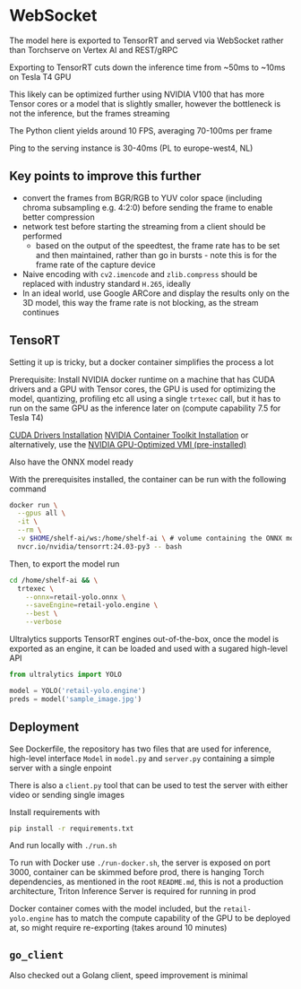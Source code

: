 # WebSocket

The model here is exported to TensorRT and served via WebSocket rather than
Torchserve on Vertex AI and REST/gRPC

Exporting to TensorRT cuts down the inference time from ~50ms to ~10ms on Tesla
T4 GPU

This likely can be optimized further using NVIDIA V100 that has more Tensor
cores or a model that is slightly smaller, however the bottleneck is not the
inference, but the frames streaming

The Python client yields around 10 FPS, averaging 70-100ms per frame

Ping to the serving instance is 30-40ms (PL to europe-west4, NL)

## Key points to improve this further

- convert the frames from BGR/RGB to YUV color space (including chroma
  subsampling e.g. 4:2:0) before sending the frame to enable better compression
- network test before starting the streaming from a client should be performed
  - based on the output of the speedtest, the frame rate has to be set and then
    maintained, rather than go in bursts - note this is for the frame rate of
    the capture device
- Naive encoding with `cv2.imencode` and `zlib.compress` should be replaced with
  industry standard `H.265`, ideally
- In an ideal world, use Google ARCore and display the results only on the 3D
  model, this way the frame rate is not blocking, as the stream continues

## TensoRT

Setting it up is tricky, but a docker container simplifies the process a lot

Prerequisite: Install NVIDIA docker runtime on a machine that has CUDA drivers
and a GPU with Tensor cores, the GPU is used for optimizing the model,
quantizing, profiling etc all using a single `trtexec` call, but it has to run
on the same GPU as the inference later on (compute capability 7.5 for Tesla T4)

[CUDA Drivers Installation](https://developer.nvidia.com/cuda-downloads?target_os=Linux&target_arch=x86_64&Distribution=Ubuntu&target_version=22.04&target_type=deb_local)
[NVIDIA Container Toolkit Installation](https://docs.nvidia.com/datacenter/cloud-native/container-toolkit/latest/install-guide.html)
or alternatively, use the
[NVIDIA GPU-Optimized VMI (pre-installed)](https://console.cloud.google.com/marketplace/product/nvidia-ngc-public/nvidia-gpu-optimized-vmi)

Also have the ONNX model ready

With the prerequisites installed, the container can be run with the following command

```bash
docker run \
  --gpus all \
  -it \
  --rm \
  -v $HOME/shelf-ai/ws:/home/shelf-ai \ # volume containing the ONNX model
  nvcr.io/nvidia/tensorrt:24.03-py3 -- bash
```

Then, to export the model run

```bash
cd /home/shelf-ai && \
  trtexec \
    --onnx=retail-yolo.onnx \
    --saveEngine=retail-yolo.engine \
    --best \
    --verbose
```

Ultralytics supports TensorRT engines out-of-the-box, once the model is
exported as an engine, it can be loaded and used with a sugared high-level API

```python
from ultralytics import YOLO

model = YOLO('retail-yolo.engine')
preds = model('sample_image.jpg')
```

## Deployment

See Dockerfile, the repository has two files that are used for inference,
high-level interface `Model` in `model.py` and `server.py` containing a simple
server with a single enpoint

There is also a `client.py` tool that can be used to test the server with
either video or sending single images

Install requirements with

```bash
pip install -r requirements.txt
```

And run locally with `./run.sh`

To run with Docker use `./run-docker.sh`, the server is exposed on port 3000,
container can be skimmed before prod, there is hanging Torch dependencies, as
mentioned in the root `README.md`, this is not a production architecture,
Triton Inference Server is required for running in prod

Docker container comes with the model included, but the `retail-yolo.engine`
has to match the compute capability of the GPU to be deployed at, so might
require re-exporting (takes around 10 minutes)

## `go_client`

Also checked out a Golang client, speed improvement is minimal
